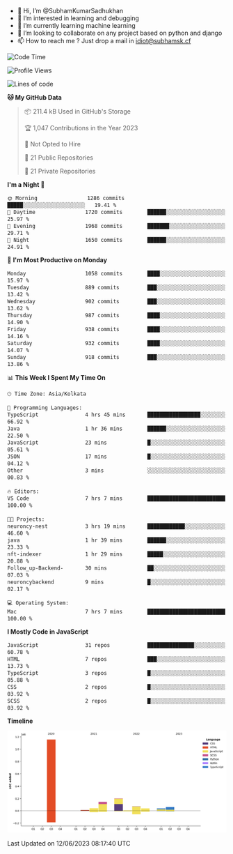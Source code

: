 - 👋 Hi, I’m @SubhamKumarSadhukhan
- 👀 I’m interested in learning and debugging
- 🌱 I’m currently learning machine learning
- 💞️ I’m looking to collaborate on any project based on python and django
- 📫 How to reach me ?
      Just drop a mail in idiot@subhamsk.cf

<!---
SubhamKumarSadhukhan/SubhamKumarSadhukhan is a ✨ special ✨ repository because its `README.md` (this file) appears on your GitHub profile.
You can click the Preview link to take a look at your changes.
--->


<!--START_SECTION:waka-->
![Code Time](http://img.shields.io/badge/Code%20Time-1%2C221%20hrs%201%20min-blue)

![Profile Views](http://img.shields.io/badge/Profile%20Views-4-blue)

![Lines of code](https://img.shields.io/badge/From%20Hello%20World%20I%27ve%20Written-1.8%20million%20lines%20of%20code-blue)

**🐱 My GitHub Data** 

> 📦 211.4 kB Used in GitHub's Storage 
 > 
> 🏆 1,047 Contributions in the Year 2023
 > 
> 🚫 Not Opted to Hire
 > 
> 📜 21 Public Repositories 
 > 
> 🔑 21 Private Repositories 
 > 
**I'm a Night 🦉** 

```text
🌞 Morning                1286 commits        █████░░░░░░░░░░░░░░░░░░░░   19.41 % 
🌆 Daytime                1720 commits        ██████░░░░░░░░░░░░░░░░░░░   25.97 % 
🌃 Evening                1968 commits        ███████░░░░░░░░░░░░░░░░░░   29.71 % 
🌙 Night                  1650 commits        ██████░░░░░░░░░░░░░░░░░░░   24.91 % 
```
📅 **I'm Most Productive on Monday** 

```text
Monday                   1058 commits        ████░░░░░░░░░░░░░░░░░░░░░   15.97 % 
Tuesday                  889 commits         ███░░░░░░░░░░░░░░░░░░░░░░   13.42 % 
Wednesday                902 commits         ███░░░░░░░░░░░░░░░░░░░░░░   13.62 % 
Thursday                 987 commits         ████░░░░░░░░░░░░░░░░░░░░░   14.90 % 
Friday                   938 commits         ████░░░░░░░░░░░░░░░░░░░░░   14.16 % 
Saturday                 932 commits         ████░░░░░░░░░░░░░░░░░░░░░   14.07 % 
Sunday                   918 commits         ███░░░░░░░░░░░░░░░░░░░░░░   13.86 % 
```


📊 **This Week I Spent My Time On** 

```text
🕑︎ Time Zone: Asia/Kolkata

💬 Programming Languages: 
TypeScript               4 hrs 45 mins       █████████████████░░░░░░░░   66.92 % 
Java                     1 hr 36 mins        ██████░░░░░░░░░░░░░░░░░░░   22.50 % 
JavaScript               23 mins             █░░░░░░░░░░░░░░░░░░░░░░░░   05.61 % 
JSON                     17 mins             █░░░░░░░░░░░░░░░░░░░░░░░░   04.12 % 
Other                    3 mins              ░░░░░░░░░░░░░░░░░░░░░░░░░   00.83 % 

🔥 Editors: 
VS Code                  7 hrs 7 mins        █████████████████████████   100.00 % 

🐱‍💻 Projects: 
neuroncy-nest            3 hrs 19 mins       ████████████░░░░░░░░░░░░░   46.60 % 
java                     1 hr 39 mins        ██████░░░░░░░░░░░░░░░░░░░   23.33 % 
nft-indexer              1 hr 29 mins        █████░░░░░░░░░░░░░░░░░░░░   20.88 % 
Follow_up-Backend-       30 mins             ██░░░░░░░░░░░░░░░░░░░░░░░   07.03 % 
neuroncybackend          9 mins              █░░░░░░░░░░░░░░░░░░░░░░░░   02.17 % 

💻 Operating System: 
Mac                      7 hrs 7 mins        █████████████████████████   100.00 % 
```

**I Mostly Code in JavaScript** 

```text
JavaScript               31 repos            ███████████████░░░░░░░░░░   60.78 % 
HTML                     7 repos             ███░░░░░░░░░░░░░░░░░░░░░░   13.73 % 
TypeScript               3 repos             █░░░░░░░░░░░░░░░░░░░░░░░░   05.88 % 
CSS                      2 repos             █░░░░░░░░░░░░░░░░░░░░░░░░   03.92 % 
SCSS                     2 repos             █░░░░░░░░░░░░░░░░░░░░░░░░   03.92 % 
```



**Timeline**

![Lines of Code chart](https://raw.githubusercontent.com/SubhamKumarSadhukhan/SubhamKumarSadhukhan/main/assets/bar_graph.png)


 Last Updated on 12/06/2023 08:17:40 UTC
<!--END_SECTION:waka-->
